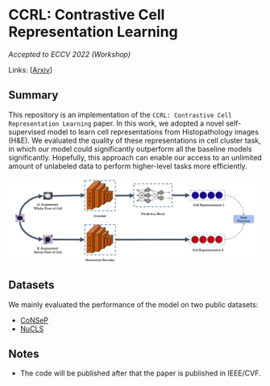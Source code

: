 # CCRL: Contrastive Cell Representation Learning
_Accepted to ECCV 2022 (Workshop)_ 

Links: [[Arxiv](https://arxiv.org/pdf/2208.06445.pdf)]

## Summary
This repository is an implementation of the `CCRL: Contrastive Cell Representation Learning` paper. In this work, we adopted a novel self-supervised model to learn cell representations from Histopathology images (H&E). We evaluated the quality of these representations in cell cluster task, in which our model could significantly outperform all the baseline models significantly. Hopefully, this approach can enable our access to an unlimited amount of unlabeled data to perform higher-level tasks more efficiently. 

![](Figures/abstract.jpg)

## Datasets
We mainly evaluated the performance of the model on two public datasets:
* [CoNSeP](https://warwick.ac.uk/fac/cross_fac/tia/data/hovernet/)
* [NuCLS](https://sites.google.com/view/nucls/home)

## Notes
* The code will be published after that the paper is published in IEEE/CVF. 

